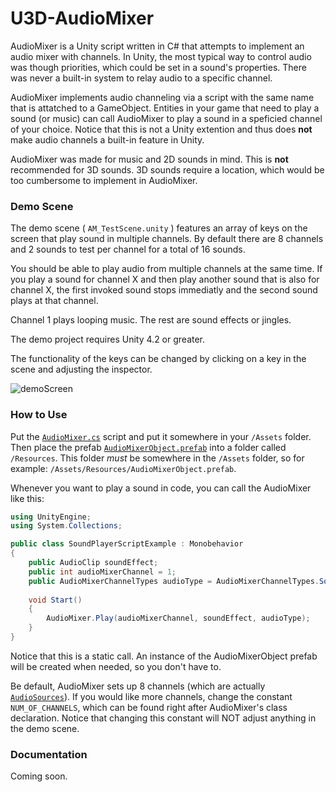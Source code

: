 U3D-AudioMixer
==============

AudioMixer is a Unity script written in C# that attempts to implement an audio mixer with channels. In Unity, the most typical way to control audio was though priorities, which could be set in a sound's properties. There was never a built-in system to relay audio to a specific channel.

AudioMixer implements audio channeling via a script with the same name that is attatched to a GameObject. Entities in your game that need to play a sound (or music) can call AudioMixer to play a sound in a speficied channel of your choice. Notice that this is not a Unity extention and thus does **not** make audio channels a built-in feature in Unity.

AudioMixer was made for music and 2D sounds in mind. This is **not** recommended for 3D sounds. 3D sounds require a location, which would be too cumbersome to implement in AudioMixer.

### Demo Scene

The demo scene ( `AM_TestScene.unity` ) features an array of keys on the screen that play sound in multiple channels. By default there are 8 channels and 2 sounds to test per channel for a total of 16 sounds. 

You should be able to play audio from multiple channels at the same time. If you play a sound for channel X and then play another sound that is also for channel X, the first invoked sound stops immediatly and the second sound plays at that channel.

Channel 1 plays looping music. The rest are sound effects or jingles.

The demo project requires Unity 4.2 or greater.

The functionality of the keys can be changed by clicking on a key in the scene and adjusting the inspector.

![demoScreen](https://pbs.twimg.com/media/BVNV156CQAAigbq.png)

### How to Use

Put the [`AudioMixer.cs`](https://github.com/JISyed/U3D-AudioMixer/blob/master/AudioMixerProj/Assets/U3D-AudioMixer/Scripts/AudioMixer.cs) script and put it somewhere in your `/Assets` folder. Then place the prefab [`AudioMixerObject.prefab`](https://github.com/JISyed/U3D-AudioMixer/blob/master/AudioMixerProj/Assets/U3D-AudioMixer/Resources/AudioMixerObject.prefab) into a folder called `/Resources`. This folder *must* be somewhere in the `/Assets` folder, so for example: `/Assets/Resources/AudioMixerObject.prefab`. 

Whenever you want to play a sound in code, you can call the AudioMixer like this:

```csharp
using UnityEngine;
using System.Collections;

public class SoundPlayerScriptExample : Monobehavior
{
    public AudioClip soundEffect;
    public int audioMixerChannel = 1;
    public AudioMixerChannelTypes audioType = AudioMixerChannelTypes.Sound;
    
    void Start()
    {
        AudioMixer.Play(audioMixerChannel, soundEffect, audioType);
    }
}
```

Notice that this is a static call. An instance of the AudioMixerObject prefab will be created when needed, so you don't have to.

Be default, AudioMixer sets up 8 channels (which are actually [`AudioSources`](http://docs.unity3d.com/Documentation/ScriptReference/AudioSource.html)). If you would like more channels, change the constant `NUM_OF_CHANNELS`, which can be found right after AudioMixer's class declaration. Notice that changing this constant will NOT adjust anything in the demo scene.

### Documentation

Coming soon.

